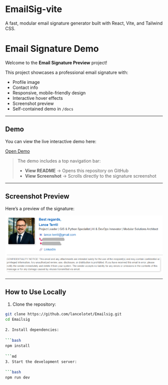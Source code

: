 # EmailSig-vite  
A fast, modular email signature generator built with React, Vite, and Tailwind CSS.
# Email Signature Demo

Welcome to the **Email Signature Preview** project!  

This project showcases a professional email signature with:

- Profile image
- Contact info
- Responsive, mobile-friendly design
- Interactive hover effects
- Screenshot preview
- Self-contained demo in `/docs`

---

## Demo

You can view the live interactive demo here:  

[Open Demo](https://lancelotet.github.io/EmailSig/)

> The demo includes a top navigation bar:
> - **View README** → Opens this repository on GitHub  
> - **View Screenshot** → Scrolls directly to the signature screenshot  

---

## Screenshot Preview

Here’s a preview of the signature:

![Signature Screenshot](docs/screenshot.png)

---

## How to Use Locally

1. Clone the repository:

```bash
git clone https://github.com/lancelotet/Emailsig.git
cd Emailsig

2. Install dependencies:

```bash
npm install

```md
3. Start the development server:

```bash
npm run dev

